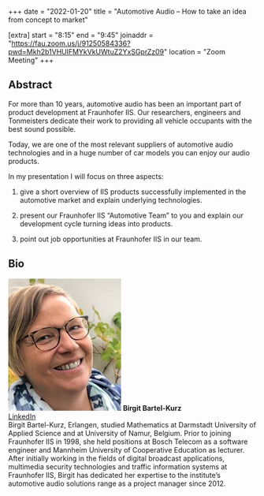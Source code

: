 +++
date = "2022-01-20"
title = "Automotive Audio – How to take an idea from concept to market"

[extra]
start = "8:15"
end = "9:45"
joinaddr = "https://fau.zoom.us/j/91250584336?pwd=Mkh2b1VHUlFMYkVkUWtuZ2YxSGprZz09"
location = "Zoom Meeting"
+++

<!-- show more -->

## Abstract

For more than 10 years, automotive audio has been an important part of product development at Fraunhofer IIS. Our researchers, engineers and Tonmeisters dedicate their work to providing all vehicle occupants with the best sound possible. 


Today, we are one of the most relevant suppliers of automotive audio technologies and in a huge number of car models you can enjoy our audio products.

In my presentation I will focus on three aspects:

1. give a short overview of IIS products successfully implemented in the automotive market and explain underlying technologies.

2. present our Fraunhofer IIS “Automotive Team” to you and explain our development cycle turning ideas into products.

3. point out job opportunities at Fraunhofer IIS in our team.

## Bio

<div class="member">
    <div class="profile">
        <img src="birgit.jpg" />
        <b>Birgit Bartel-Kurz</b><br />
        <a href="https://de.linkedin.com/in/birgit-bartel-kurz-11122965" target="_blank">LinkedIn</a>
    </div>
         Birgit Bartel-Kurz, Erlangen, studied Mathematics at Darmstadt University of Applied Science and at University of Namur, Belgium. Prior to joining Fraunhofer IIS in 1998, she held positions at Bosch Telecom as a software engineer and Mannheim University of Cooperative Education as lecturer. After initially working in the fields of digital broadcast applications, multimedia security technologies and traffic information systems at Fraunhofer IIS, Birgit has dedicated her expertise to the institute’s automotive audio solutions range as a project manager since 2012.   <span>
    </span>
</div>
